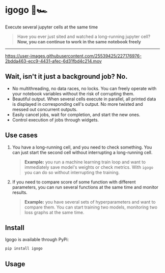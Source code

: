 # igogo 🐎🏎️

Execute several jupyter cells at the same time

> Have you ever just sited and watched a long-running jupyter cell?
> **Now, you can continue to work in the same notebook freely**

---


https://user-images.githubusercontent.com/25539425/227176976-2bdda463-ecc9-4431-afec-6d31fbd4c214.mov


## Wait, isn't it just a background job? No.

- No multithreading, no data races, no locks.
You can freely operate with your notebook variables without the risk of corrupting them.
- Beautiful output. When several cells execute in parallel,
all printed data is displayed in corresponding cell's output. No more twisted and messed out concurrent outputs.
- Easily cancel jobs, wait for completion, and start the new ones.
- Control execution of jobs through widgets.

## Use cases
1) You have a long-running cell, and you need to check something.
   You can just start the second cell without interrupting a long-running cell.
   > **Example:** you run a machine learning train loop and want to immediately save model's weights or check metrics.
   > With `igogo` you can do so without interrupting the training.
2) If you need to compare score of some function with different parameters, you can run several
   functions at the same time and monitor results. 
   > **Example:** you have several sets of hyperparameters and want to compare them.
   > You can start training two models, monitoring two loss graphs at the same time. 

## Install

Igogo is available through PyPi:

```bash
pip install igogo
```

## Usage
